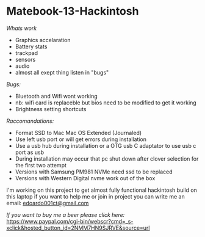 # Matebook-13-Hackintosh


_Whats work_
* Graphics accelaration
* Battery stats 
* trackpad
* sensors 
* audio
* almost all exept thing listen in "bugs"

_Bugs:_
* Bluetooth and Wifi wont working
* nb: wifi card is replaceble but bios need to be modified to get it working
* Brightness setting shortcuts

_Raccomandations:_
* Format SSD to Mac  Mac OS Extended (Journaled)
* Use left usb port or will get errors during installation
* Use a usb hub during installation or a OTG usb C adaptator to use usb c port as usb
* During installation may occur that pc shut down after clover selection for the first two attempt
* Versions with Samsung PM981 NVMe need ssd to be replaced
* Versions with Western Digital nvme work out of the box 

I'm working on this project to get almost fully functional hackintosh build on this laptop
if you want to help me or join in project you can write me an email: edoardo001ct@gmail.com

*_If you want to buy me a beer please click here:_*  https://www.paypal.com/cgi-bin/webscr?cmd=_s-xclick&hosted_button_id=2NMM7HN9SJRVE&source=url
